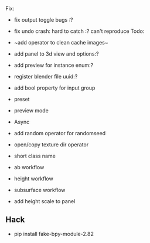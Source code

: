 Fix:
* fix output toggle bugs :?
* fix undo crash: hard to catch :? can't reproduce
Todo:
* ~add operator to clean cache images~
* add panel to 3d view and options:?
* add preview for instance enum:?
* register blender file uuid:?
* add bool property for input group
* preset
* preview mode
* Async 
* add random operator for randomseed
* open/copy texture dir operator
* short class name

* ab workflow
* height workflow
* subsurface workflow
* add height scale to panel


## Hack
* pip install fake-bpy-module-2.82